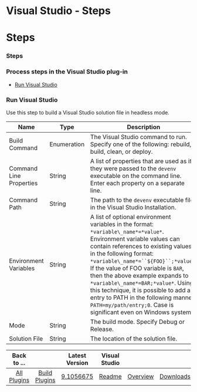 
Visual Studio - Steps
=====================

# Steps


### Steps




### Process steps in the Visual Studio plug-in

* [Run Visual Studio](#run_visual_studio)


### Run Visual Studio

Use this step to build a Visual Studio solution file in headless mode.


| Name | Type | Description | Required |
| --- | --- | --- | --- |
| Build Command | Enumeration | The Visual Studio command to run. Specify one of the following: rebuild, build, clean, or deploy. | No |
| Command Line Properties | String | A list of properties that are used as if they were passed to the `devenv` executable on the command line. Enter each property on a separate line. | No |
| Command Path | String | The path to the `devenv` executable file in the Visual Studio Installation. | No |
| Environment Variables | String | A list of optional environment variables in the format: `*variable\_name*=*value*`. Environment variable values can contain references to existing values in the following format: `*variable\_name*=``${FOO}``;*value*`. If the value of FOO variable is `BAR`, then the above example expands to `*variable\_name*=BAR;*value*`. Using this technique, it is possible to add an entry to PATH in the following manner: `PATH=my/path/entry;0`. Case is significant even on Windows systems. | No |
| Mode | String | The build mode. Specify Debug or Release. | No |
| Solution File | String | The location of the solution file. | Yes |



|Back to ...||Latest Version|Visual Studio |||
| :---: | :---: | :---: | :---: | :---: | :---: |
|[All Plugins](../../index.md)|[Build Plugins](../README.md)|[9.1056675](https://raw.githubusercontent.com/UrbanCode/IBM-UCB-PLUGINS/main/files/VisualStudio/VisualStudio-9.1056675.zip)|[Readme](README.md)|[Overview](overview.md)|[Downloads](downloads.md)|
